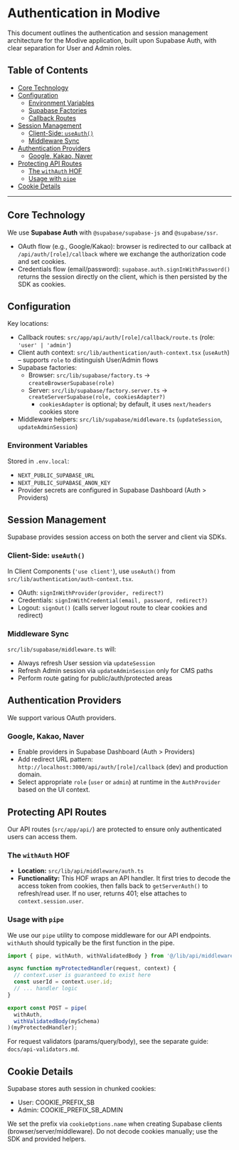 # Authentication in Modive

This document outlines the authentication and session management architecture for the Modive application, built upon Supabase Auth, with clear separation for User and Admin roles.

## Table of Contents

- [Core Technology](#core-technology)
- [Configuration](#configuration)
  - [Environment Variables](#environment-variables)
  - [Supabase Factories](#supabase-factories)
  - [Callback Routes](#callback-routes)
- [Session Management](#session-management)
  - [Client-Side: `useAuth()`](#client-side-useauth)
  - [Middleware Sync](#middleware-sync)
- [Authentication Providers](#authentication-providers)
  - [Google, Kakao, Naver](#google-kakao-naver)
- [Protecting API Routes](#protecting-api-routes)
  - [The `withAuth` HOF](#the-withauth-hof)
  - [Usage with `pipe`](#usage-with-pipe)
- [Cookie Details](#cookie-details)

---

## Core Technology

We use **Supabase Auth** with `@supabase/supabase-js` and `@supabase/ssr`.

- OAuth flow (e.g., Google/Kakao): browser is redirected to our callback at `/api/auth/[role]/callback` where we exchange the authorization code and set cookies.
- Credentials flow (email/password): `supabase.auth.signInWithPassword()` returns the session directly on the client, which is then persisted by the SDK as cookies.

## Configuration

Key locations:

- Callback routes: `src/app/api/auth/[role]/callback/route.ts` (role: `'user' | 'admin'`)
- Client auth context: `src/lib/authentication/auth-context.tsx` (`useAuth`) – supports `role` to distinguish User/Admin flows
- Supabase factories:
  - Browser: `src/lib/supabase/factory.ts` → `createBrowserSupabase(role)`
  - Server: `src/lib/supabase/factory.server.ts` → `createServerSupabase(role, cookiesAdapter?)`
    - `cookiesAdapter` is optional; by default, it uses `next/headers` cookies store
- Middleware helpers: `src/lib/supabase/middleware.ts` (`updateSession`, `updateAdminSession`)

### Environment Variables

Stored in `.env.local`:

- `NEXT_PUBLIC_SUPABASE_URL`
- `NEXT_PUBLIC_SUPABASE_ANON_KEY`
- Provider secrets are configured in Supabase Dashboard (Auth > Providers)

## Session Management

Supabase provides session access on both the server and client via SDKs.

### Client-Side: `useAuth()`

In Client Components (`'use client'`), use `useAuth()` from `src/lib/authentication/auth-context.tsx`.

- OAuth: `signInWithProvider(provider, redirect?)`
- Credentials: `signInWithCredential(email, password, redirect?)`
- Logout: `signOut()` (calls server logout route to clear cookies and redirect)

### Middleware Sync

`src/lib/supabase/middleware.ts` will:

- Always refresh User session via `updateSession`
- Refresh Admin session via `updateAdminSession` only for CMS paths
- Perform route gating for public/auth/protected areas

## Authentication Providers

We support various OAuth providers.

### Google, Kakao, Naver

- Enable providers in Supabase Dashboard (Auth > Providers)
- Add redirect URL pattern: `http://localhost:3000/api/auth/[role]/callback` (dev) and production domain.
- Select appropriate `role` (`user` or `admin`) at runtime in the `AuthProvider` based on the UI context.

## Protecting API Routes

Our API routes (`src/app/api/`) are protected to ensure only authenticated users can access them.

### The `withAuth` HOF

- **Location:** `src/lib/api/middleware/auth.ts`
- **Functionality:** This HOF wraps an API handler. It first tries to decode the access token from cookies, then falls back to `getServerAuth()` to refresh/read user. If no user, returns 401; else attaches to `context.session.user`.

### Usage with `pipe`

We use our `pipe` utility to compose middleware for our API endpoints. `withAuth` should typically be the first function in the pipe.

```typescript
import { pipe, withAuth, withValidatedBody } from '@/lib/api/middleware';

async function myProtectedHandler(request, context) {
  // context.user is guaranteed to exist here
  const userId = context.user.id;
  // ... handler logic
}

export const POST = pipe(
  withAuth,
  withValidatedBody(mySchema)
)(myProtectedHandler);
```

For request validators (params/query/body), see the separate guide: `docs/api-validators.md`.

## Cookie Details

Supabase stores auth session in chunked cookies:

- User: COOKIE_PREFIX_SB
- Admin: COOKIE_PREFIX_SB_ADMIN

We set the prefix via `cookieOptions.name` when creating Supabase clients (browser/server/middleware).
Do not decode cookies manually; use the SDK and provided helpers.
